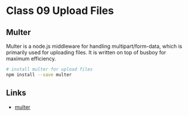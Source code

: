 # Class 09 Upload Files

## Multer

Multer is a node.js middleware for handling multipart/form-data, which is primarily used for uploading files. It is written on top of busboy for maximum efficiency.

```bash
# install multer for upload files
npm install --save multer
```

## Links

- [multer](https://www.npmjs.com/package/multer)
